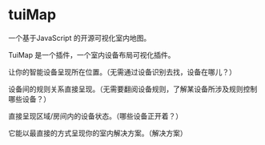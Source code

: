 # tuiMap
一个基于JavaScript 的开源可视化室内地图。

TuiMap 是一个插件，一个室内设备布局可视化插件。

让你的智能设备呈现所在位置。（无需通过设备识别去找，设备在哪儿？）

设备间的规则关系直接呈现。（无需要翻阅设备规则，了解某设备所涉及规则控制哪些设备？）

直接呈现区域/房间内的设备状态。（哪些设备正开着？）

它能以最直接的方式呈现你的室内解决方案。（解决方案）

